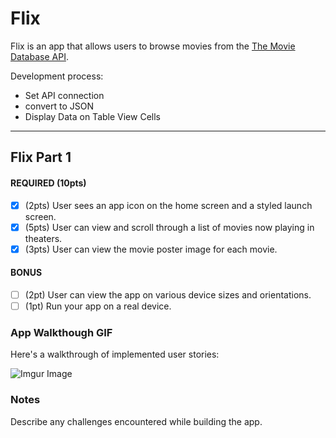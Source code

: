 # Flix

Flix is an app that allows users to browse movies from the [The Movie Database API](http://docs.themoviedb.apiary.io/#).

Development process:
- Set API connection 
- convert to JSON
- Display Data on Table View Cells
---

## Flix Part 1

#### REQUIRED (10pts)
- [x] (2pts) User sees an app icon on the home screen and a styled launch screen.
- [x] (5pts) User can view and scroll through a list of movies now playing in theaters.
- [x] (3pts) User can view the movie poster image for each movie.

#### BONUS
- [ ] (2pt) User can view the app on various device sizes and orientations.
- [ ] (1pt) Run your app on a real device.

### App Walkthough GIF
Here's a walkthrough of implemented user stories:

![Imgur Image](https://gph.is/2UGPMVT.gif)



### Notes
Describe any challenges encountered while building the app.
